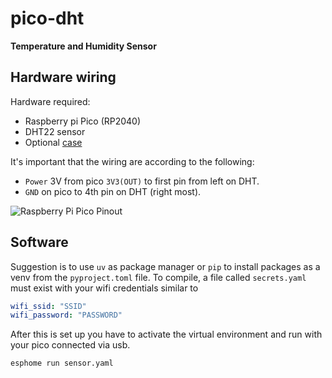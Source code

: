 # pico-dht

**Temperature and Humidity Sensor**

## Hardware wiring

Hardware required:

- Raspberry pi Pico (RP2040)
- DHT22 sensor
- Optional [case](https://www.printables.com/model/1116831-raspberry-pi-pico-w-dht22-temperature-sensor-enclo)

It's important that the wiring are according to the following:

- `Power`  3V from pico `3V3(OUT)` to first pin from left on DHT.
- `GND` on pico to 4th pin on DHT (right most).

![Raspberry Pi Pico Pinout](https://www.raspberrypi.com/documentation/microcontrollers/images/picow-pinout.svg)

## Software

Suggestion is to use `uv` as package manager or `pip` to install packages as a venv from the `pyproject.toml` file.
To compile, a file called `secrets.yaml` must exist with your wifi credentials similar to

```yaml
wifi_ssid: "SSID"
wifi_password: "PASSWORD"
```

After this is set up you have to activate the virtual environment and run with your pico connected via usb.

```sh
esphome run sensor.yaml
```
